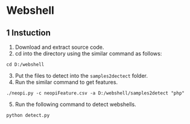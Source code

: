 # Webshell

## 1 Instuction

1. Download and extract source code.
2. cd into the directory using the similar command as follows:

```shell
cd D:/webshell
```

3. Put the files to detect into the `samples2dectect` folder.
4. Run the similar command to get features.

```shell
./neopi.py -c neopiFeature.csv -a D:/webshell/samples2detect "php"
```

5. Run the following command to detect webshells.

```shell
python detect.py
```



